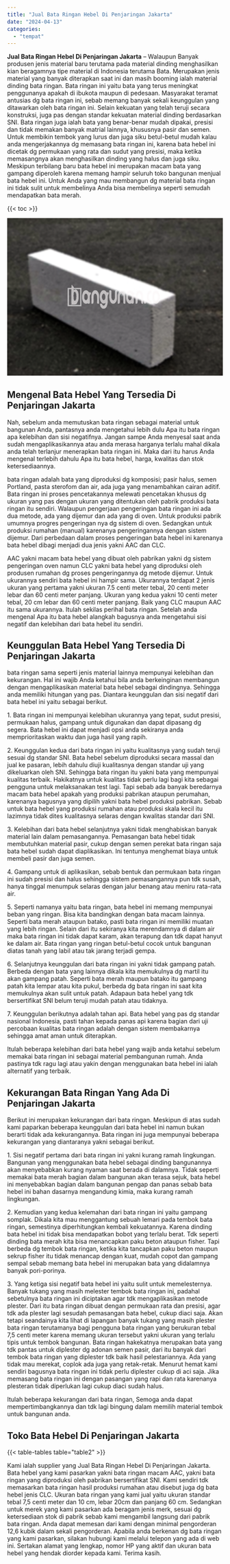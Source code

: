 ```yaml
---
title: "Jual Bata Ringan Hebel Di Penjaringan Jakarta"
date: "2024-04-13"
categories: 
  - "tempat"
---
```


**Jual Bata Ringan Hebel Di Penjaringan Jakarta** – Walaupun Banyak produsen jenis material baru terutama pada material dinding menghasilkan kian beragamnya tipe material di Indonesia terutama Bata. Merupakan jenis material yang banyak diterapkan saat ini dan masih booming ialah material dinding bata ringan. Bata ringan ini yaitu bata yang terus meningkat penggunanya apakah di ibukota maupun di pedesaan. Masyarakat teramat antusias dg bata ringan ini, sebab memang banyak sekali keunggulan yang ditawarkan oleh bata ringan ini. Selain kekuatan yang telah teruji secara konstruksi, juga pas dengan standar kekuatan material dinding berdasarkan SNI. Bata ringan juga ialah bata yang benar-benar mudah dipakai, presisi dan tidak memakan banyak matrial lainnya, khususnya pasir dan semen. Untuk membikin tembok yang lurus dan juga siku betul-betul mudah kalau anda mengerjakannya dg memasang bata ringan ini, karena bata hebel ini dicetak dg permukaan yang rata dan sudut yang presisi, maka ketika memasangnya akan menghasilkan dinding yang halus dan juga siku. Meskipun terbilang baru bata hebel ini merupakan macam bata yang gampang diperoleh karena memang hampir seluruh toko bangunan menjual bata hebel ini. Untuk Anda yang mau membangun dg material bata ringan ini tidak sulit untuk membelinya Anda bisa membelinya seperti semudah mendapatkan bata merah.

{{< toc >}}

![Jual Bata Ringan Hebel Di Penjaringan Jakarta](/images/jual-hebel-murah-28.png)

## Mengenal Bata Hebel Yang Tersedia Di Penjaringan Jakarta

Nah, sebelum anda memutuskan bata ringan sebagai material untuk bangunan Anda, pantasnya anda mengetahui lebih dulu Apa itu bata ringan apa kelebihan dan sisi negatifnya. Jangan sampe Anda menyesal saat anda sudah mengaplikasikannya atau anda merasa harganya terlalu mahal dikala anda telah terlanjur menerapkan bata ringan ini. Maka dari itu harus Anda mengenal terlebih dahulu Apa itu bata hebel, harga, kwalitas dan stok ketersediaannya.

bata ringan adalah bata yang diproduksi dg komposisi; pasir halus, semen Portland, pasta sterofom dan air, ada juga yang menambahkan cairan aditif. Bata ringan ini proses pencetakannya melewati pencetakan khusus dg ukuran yang pas dengan ukuran yang ditentukan oleh pabrik produksi bata ringan itu sendiri. Walaupun pengerjaan pengeringan bata ringan ini ada dua metode, ada yang dijemur dan ada yang di oven. Untuk produksi pabrik umumnya progres pengeringan nya dg sistem di oven. Sedangkan untuk produksi rumahan (manual) karenanya pengeringannya dengan sistem dijemur. Dari perbedaan dalam proses pengeringan bata hebel ini karenanya bata hebel dibagi menjadi dua jenis yakni AAC dan CLC.

AAC yakni macam bata hebel yang dibuat oleh pabrikan yakni dg sistem pengeringan oven namun CLC yakni bata hebel yang diproduksi oleh produsen rumahan dg proses pengeringannya dg metode dijemur. Untuk ukurannya sendiri bata hebel ini hampir sama. Ukurannya terdapat 2 jenis ukuran yang pertama yakni ukuran 7.5 centi meter tebal, 20 centi meter lebar dan 60 centi meter panjang. Ukuran yang kedua yakni 10 centi meter tebal, 20 cm lebar dan 60 centi meter panjang. Baik yang CLC maupun AAC itu sama ukurannya. Itulah sekilas perihal bata ringan. Setelah anda mengenal Apa itu bata hebel alangkah bagusnya anda mengetahui sisi negatif dan kelebihan dari bata hebel itu sendiri.

## Keunggulan Bata Hebel Yang Tersedia Di Penjaringan Jakarta

bata ringan sama seperti jenis material lainnya mempunyai kelebihan dan kekurangan. Hal ini wajib Anda ketahui bila anda berkeinginan membangun dengan mengaplikasikan material bata hebel sebagai dindingnya. Sehingga anda memiliki hitungan yang pas. Diantara keunggulan dan sisi negatif dari bata hebel ini yaitu sebagai berikut.

1\. Bata ringan ini mempunyai kelebihan ukurannya yang tepat, sudut presisi, permukaan halus, gampang untuk digunakan dan dapat dipasang dg segera. Bata hebel ini dapat menjadi opsi anda sekiranya anda memprioritaskan waktu dan juga hasil yang rapih.

2\. Keunggulan kedua dari bata ringan ini yaitu kualitasnya yang sudah teruji sesuai dg standar SNI. Bata hebel sebelum diproduksi secara massal dan jual ke pasaran, lebih dahulu diuji kualitasnya dengan standar uji yang dikeluarkan oleh SNI. Sehingga bata ringan itu yakni bata yang mempunyai kualitas terbaik. Hakikatnya untuk kualitas tidak perlu lagi bagi kita sebagai pengguna untuk melaksanakan test lagi. Tapi sebab ada banyak beredarnya macam bata hebel apakah yang produksi pabrikan ataupun perumahan, karenanya bagusnya yang dipilih yakni bata hebel produksi pabrikan. Sebab untuk bata hebel yang produksi rumahan atau produksi skala kecil itu lazimnya tidak dites kualitasnya selaras dengan kwalitas standar dari SNI.

3\. Kelebihan dari bata hebel selanjutnya yakni tidak menghabiskan banyak material lain dalam pemasangannya. Pemasangan bata hebel tidak membutuhkan material pasir, cukup dengan semen perekat bata ringan saja bata hebel sudah dapat diaplikasikan. Ini tentunya menghemat biaya untuk membeli pasir dan juga semen.

4\. Gampang untuk di aplikasikan, sebab bentuk dan permukaan bata ringan ini sudah presisi dan halus sehingga sistem pemasangannya pun tdk susah, hanya tinggal menumpuk selaras dengan jalur benang atau meniru rata-rata air.

5\. Seperti namanya yaitu bata ringan, bata hebel ini memang mempunyai beban yang ringan. Bisa kita bandingkan dengan bata macam lainnya. Seperti bata merah ataupun batako, pasti bata ringan ini memiliki muatan yang lebih ringan. Selain dari itu sekiranya kita merendamnya di dalam air maka bata ringan ini tidak dapat karam, akan terapung dan tdk dapat hanyut ke dalam air. Bata ringan yang ringan betul-betul cocok untuk bangunan diatas tanah yang labil atau tak jarang terjadi gempa.

6\. Selanjutnya keunggulan dari bata ringan ini yakni tidak gampang patah. Berbeda dengan bata yang lainnya dikala kita memukulnya dg martil itu akan gampang patah. Seperti bata merah maupun batako itu gampang patah kita lempar atau kita pukul, berbeda dg bata ringan ini saat kita memukulnya akan sulit untuk patah. Adapaun bata hebel yang tdk bersertifikat SNI belum teruji mudah patah atau tidaknya.

7\. Keunggulan berikutnya adalah tahan api. Bata hebel yang pas dg standar nasional Indonesia, pasti tahan kepada panas api karena bagian dari uji percobaan kualitas bata ringan adalah dengan sistem membakarnya sehingga amat aman untuk diterapkan.

Itulah beberapa kelebihan dari bata hebel yang wajib anda ketahui sebelum memakai bata ringan ini sebagai material pembangunan rumah. Anda pastinya tdk ragu lagi atau yakin dengan menggunakan bata hebel ini ialah alternatif yang terbaik.

## Kekurangan Bata Ringan Yang Ada Di Penjaringan Jakarta

Berikut ini merupakan kekurangan dari bata ringan. Meskipun di atas sudah kami paparkan beberapa keunggulan dari bata hebel ini namun bukan berarti tidak ada kekurangannya. Bata ringan ini juga mempunyai beberapa kekurangan yang diantaranya yakni sebagai berikut.

1\. Sisi negatif pertama dari bata ringan ini yakni kurang ramah lingkungan. Bangunan yang menggunakan bata hebel sebagai dinding bangunannya akan menyebabkan kurang nyaman saat berada di dalamnya. Tidak seperti memakai bata merah bagian dalam bangunan akan terasa sejuk, bata hebel ini menyebabkan bagian dalam bangunan pengap dan panas sebab bata hebel ini bahan dasarnya mengandung kimia, maka kurang ramah lingkungan.

2\. Kemudian yang kedua kelemahan dari bata ringan ini yaitu gampang somplak. Dikala kita mau menggantung sebuah lemari pada tembok bata ringan, semestinya diperhitungkan kembali kekuatannya. Karena dinding bata hebel ini tidak bisa mendapatkan bobot yang terlalu berat. Tdk seperti dinding bata merah kita bisa menancapkan paku beton ataupun fisher. Tapi berbeda dg tembok bata ringan, ketika kita tancapkan paku beton maupun sekrup fisher itu tidak menancap dengan kuat, mudah copot dan gampang sempal sebab memang bata hebel ini merupakan bata yang didalamnya banyak pori-porinya.

3\. Yang ketiga sisi negatif bata hebel ini yaitu sulit untuk memelesternya. Banyak tukang yang masih melester tembok bata ringan ini, padahal sebetulnya bata ringan ini diciptakan agar tdk mengaplikasikan metode plester. Dari itu bata ringan dibuat dengan permukaan rata dan presisi, agar tdk ada plester lagi sesudah pemasangan bata hebel, cukup diaci saja. Akan tetapi seandainya kita lihat di lapangan banyak tukang yang masih plester bata ringan terutamanya bagi pengguna bata ringan yang berukuran tebal 7,5 centi meter karena memang ukuran tersebut yakni ukuran yang terlalu tipis untuk tembok bangunan. Bata ringan hakekatnya merupakan bata yang tdk pantas untuk diplester dg adonan semen pasir, dari itu banyak dari tembok bata ringan yang diplester tdk baik hasil pelestariannya. Ada yang tidak mau merekat, coplok ada juga yang retak-retak. Menurut hemat kami sendiri bagusnya bata ringan ini tidak perlu diplester cukup di aci saja. Jika memasang bata ringan ini dengan pasangan yang rapi dan rata karenanya plesteran tidak diperlukan lagi cukup diaci sudah halus.

Itulah beberapa kekurangan dari bata ringan, Semoga anda dapat mempertimbangkannya dan tdk lagi bingung dalam memilih material tembok untuk bangunan anda.

## Toko Bata Hebel Di Penjaringan Jakarta

{{< table-tables table="table2" >}}

Kami ialah supplier yang Jual Bata Ringan Hebel Di Penjaringan Jakarta. Bata hebel yang kami pasarkan yakni bata ringan macam AAC, yakni bata ringan yang diproduksi oleh pabrikan bersertifikat SNI. Kami sendiri tdk memasarkan bata ringan hasil produksi rumahan atau disebut juga dg bata hebel jenis CLC. Ukuran bata ringan yang kami jual yaitu ukuran standar tebal 7,5 centi meter dan 10 cm, lebar 20cm dan panjang 60 cm. Sedangkan untuk merek yang kami pasarkan ada beragam jenis merk, sesuai dg ketersediaan stok di pabrik sebab kami mengambil langsung dari pabrik bata ringan. Anda dapat memesan dari kami dengan minimal pengorderan 12,6 kubik dalam sekali pengorderan. Apabila anda berkenan dg bata ringan yang kami pasarkan, silakan hubungi kami melalui telepon yang ada di web ini. Sertakan alamat yang lengkap, nomor HP yang aktif dan ukuran bata hebel yang hendak diorder kepada kami. Terima kasih.
